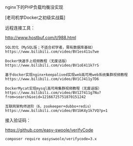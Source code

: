 nginx下的PHP负载均衡没实现





[老司机学Docker之初级实战篇]



远程连接工具：

http://www.hostbuf.com/t/988.html



```
SQL优化（MySQL版；不适合初学者，需有数据库基础）
https://www.bilibili.com/video/BV1es411u7we

Docker快速手上视频教程（无废话版）
https://www.bilibili.com/video/BV1oE411k7rS

基于docker实现nginx+keepalived实现web高可用web系统集群视频教程
https://www.bilibili.com/video/BV1CJ411y7D6

DockerMycat实现mysql高可用集群视频教程（无废话版）
https://www.bilibili.com/video/BV127411g7Nu?from=search&seid=12166725751870151242

互联网架构师进阶（6、zookeeper+dubbo+redis）
https://www.bilibili.com/video/BV1bK4y1k7VQ?p=1

```



接入验证码：

https://github.com/easy-swoole/verifyCode

```
composer require easyswoole/verifycode=3.x
```

## 

